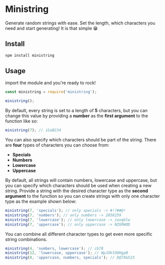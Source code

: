 # Ministring

Generate random strings with ease. Set the length, which characters you need and start generating! It is that simple 😁

## Install

```bash
npm install ministring
```

## Usage

import the module and you're ready to rock!

```javascript
const ministring = require('ministring');

ministring();
```

By default, every string is set to a length of **5** characters, but you can change this value by providing a **number** as the **first argument** to the function like so:

```javascript
ministring(7); // iGaB234
```

You can also specify which characters should be part of the string. There are **four** types of characters you can choose from:

- **Specials**
- **Numbers**
- **Lowercase**
- **Uppercase**

By default, all strings will contain numbers, lowercase and uppercase, but you can specify which characters should be used when creating a new string. Provide a string with the desired character type as the **second argument** to the function so you can create strings with only one character type as the example shown below:

```javascript
ministring(7, 'specials'); // only specials -> #!?##@!
ministring(7, 'numbers'); // only numbers -> 2858259
ministring(7, 'lowercase'); // only lowercase -> ioxqblw
ministring(7, 'uppercase'); // only uppercase -> NZGRWQD
```

You can combine all different character types to get even more specific string combinations.

```javascript
ministring(4, 'numbers, lowercase'); // cb78
ministring(12, 'lowercase, uppercase'); // WpJOktOOHgpB
ministring(8, 'uppercase, numbers, specials'); // D@7X&523
```
